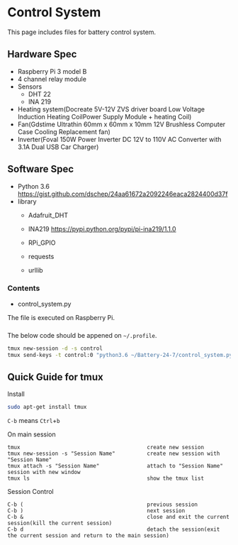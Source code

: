 # Control System

This page includes files for battery control system. 

## Hardware Spec
* Raspberry Pi 3 model B
* 4 channel relay module
* Sensors
  - DHT 22
  - INA 219
* Heating system(Docreate 5V-12V ZVS driver board Low Voltage Induction Heating CoilPower Supply Module + heating Coil)
* Fan(Gdstime Ultrathin 60mm x 60mm x 10mm 12V Brushless Computer Case Cooling Replacement fan)
* Inverter(Foval 150W Power Inverter DC 12V to 110V AC Converter with 3.1A Dual USB Car Charger)

## Software Spec
* Python 3.6
https://gist.github.com/dschep/24aa61672a2092246eaca2824400d37f
* library
  - Adafruit_DHT
  
  - INA219
  https://pypi.python.org/pypi/pi-ina219/1.1.0
  - RPi_GPIO
  - requests
  - urllib

### Contents

* control_system.py

The file is executed on Raspberry Pi.

### 
The below code should be appened on `~/.profile`.
```sh
tmux new-session -d -s control
tmux send-keys -t control:0 "python3.6 ~/Battery-24-7/control_system.py" C-m
```

## Quick Guide for tmux
Install
```sh
sudo apt-get install tmux
```

`C-b` means `Ctrl`+`b`

On main session
```
tmux                                        create new session
tmux new-session -s "Session Name"          create new session with "Session Name"   
tmux attach -s "Session Name"               attach to "Session Name" session with new window
tmux ls                                     show the tmux list
```

Session Control
```
C-b (                                       previous session
C-b )                                       next session
C-b &                                       close and exit the current session(kill the current session)
C-b d                                       detach the session(exit the current session and return to the main session)
```

